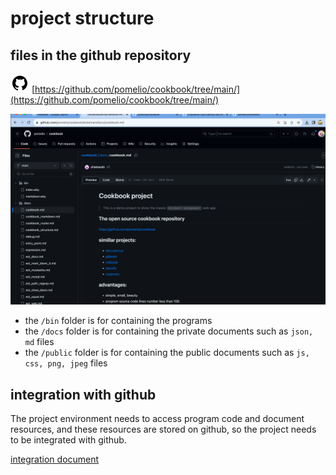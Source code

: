# project structure

## files in the github repository
![github source](/public/images/github-30.png) [https://github.com/pomelio/cookbook/tree/main/](https://github.com/pomelio/cookbook/tree/main/)

![project files](/public/images/cookbook_files.png)

- the `/bin` folder is for containing the programs
- the `/docs` folder is for containing the private documents such as `json, md` files
- the `/public` folder is for containing the public documents such as `js, css, png, jpeg` files


## integration with github
The project environment needs to access program code and document resources, and these resources are stored on github, so the project needs to be integrated with github.


[integration document](https://cookbook.chatsarah.com/docs/github_integration.md)
